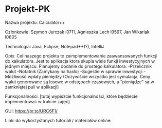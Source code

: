 # Projekt-PK

Nazwa projektu: Calculator++

Członkowie: Szymon Jurczak l0711, Agnieszka Lech l0597, Jan Wikariak l0605

Technologia: Java, Eclipse, Notepad++(?), IntelliJ

Opis:  Cel naszego projektu to zaimplementowanie zaawansowanych funkcji do kalkulatora. Jest to aplikacja ktora skupia wiele funkji inwestycyjnych w jednym miejscu. Planujemy dodanie do prostego kalkulatora:
-Przelicznik walut
-Notatnik (Zamykany na hasło)
-Sugestie w sprawie inwestycji
-Możliwość wpłaty pieniędzy 
(Oczywiście wszystko jest symulacja, Ceny walut generowane są losowe w odstępach czasowych, a "pieniądze" sa w zamkniętej puli w aplikacji)

Funkcjonalności: [tutaj wypiszcie funkcjonalności, które będziecie implementować w trakcie zajęć]

GUI: https://pr.to/URC6F1/

Linki do wykorzystanych tutoriali / materiałów online:
